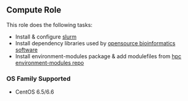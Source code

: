 ## Compute Role

This role does the following tasks:

- Install & configure [slurm](http://slurm.schedmd.com)
- Install dependency libraries used by [opensource bioinformatics software](http://hpc.ilri.cgiar.org/list-of-software)
- Install environment-modules package & add modulefiles from [hpc environment-modules repo](https://github.com/ilri/hpc-environment-modules)


### OS Family Supported

- CentOS 6.5/6.6
